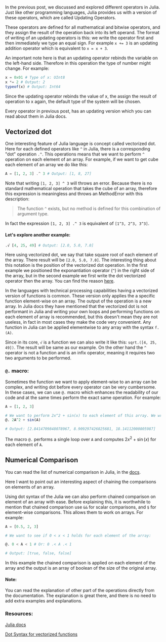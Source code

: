 In the previous post, we discussed and explored different operators in Julia. Just like other programming languages, Julia provides us with a version of these operators, which are called Updating Operators. 

These operators are defined for all mathematical and bitwise operators, and they assign the result of the operation back into its left operand. The format of writing of an updating operators is this: we write the operator first and then immediately we type an equal sign. For example
`x += 3` is an updating addition operator which is equivalent to `x = x + 3`. 

An important note here is that an updating operator rebinds the variable on the left-hand side. Therefore in this operation the type of number might change. For example:

```julia
x = 0x01 # Type of x: UInt8
x *= 2 # Output: 2
typeof(x) # Output: Int64
```

Since the updating operator rebinds the value of x, the assign the result of operation to x again, the default type of the system will be chosen. 

Every operator in previous post, has an updating version which you can read about them in Julia docs. 

## Vectorized dot
One interesting feature of Julia language is concept called vectorized dot. Here for each defined operators like `^` in Julia, there is a corresponding "dot" operation `.^`. This operations means that we want to perform `^` operation on each element of an array. For example, if we want to get cube each element of an array we do like this:

```julia
A = [1, 2, 3] .^ 3 # Output: [1, 8, 27]
```
Note that writing `[1, 2, 3] ^ 3` will throws an error. Because there is no standard mathematical operation that takes the cube of an array, therefore this expression is meaningless and throws an MethodError with this description:

> The function `^` exists, but no method is defined for this combination of argument type.

In fact the expression `[1, 2, 3] .^ 3` is equivalent of `[1^3, 2^3, 3^3]`. 

#### Let's explore another example:
```julia
.√ [4, 25, 49] # Output: [2.0, 5.0, 7.0]
```
Here using vectorized dot, we say that take square root of each element of the array. There result will be `[2.0, 5.0, 7.0]`. The interesting thing about this notation is the position of the vectorized dot operation. In the first example we positioned the exponantiation operator (`^`) in the right side of the array, but in the second example we first write the dot vectorized operator then the array. You can find the reason [here](https://docs.julialang.org/en/v1/manual/functions/#man-vectorized). 

In the languages with technical processing capabilities having a vectorized version of functions is common. These version only applies the a specific function element-wise on an array. The output of the operation is a new array. In Julia docs they have mentioned that the vectorized dot is not performant in Julia and writing your own loops and performing functions on each element of array is recommended, but this doesn't mean they are not useless, in fact in most cases they make the code very convenient. Any function in Julia can be applied elementwise to any array with the syntax `f.(A)`. 

Since in its core, `√` is a function we can also write it like this: `sqrt.([4, 25, 49])`. The result will be same as our example. On the other hand the `^` operator is not a function and is an infix operator, meaning it requires two two arguments to be performed. 

### `@.` macro: 
Sometimes the function we want to apply element-wise to an array can be complex, and writing dot before every operator can be very cumbersome. In these cases, we can use `@.` macro which enhances the readability of our code and at the same times perform the exact same operation. For example:

```julia
A = [1, 2, 3]

# We want to perform 2x^2 + sin(x) to each element of this array. We write:
@. 2A^2 + sin(A)

# Output: [2.8414709848078967, 8.909297426825681, 18.14112000805987]
```
The macro `@.` performs a single loop over `A` and computes $2x^2 + \sin(x)$ for each element of `A`. 

## Numerical Comparison
You can read the list of numerical comparison in Julia, in the [docs](https://docs.julialang.org/en/v1/manual/mathematical-operations/#Numeric-Comparisons). 

Here I want to point out an interesting aspect of chaining the comparisons on elements of an array. 

Using dot syntax of the Julia we can also perform chained comparison on element of an array with ease. Before explaining this, it is worthwhile to mention that chained comparison use `&&` for scalar comparisons, and `$` for element-wise comparisons. This allows them to work on arrays. For example:

```julia
A = [0.5, 2, 3]

# We want to see if 0 < x < 1 holds for each element of the array:

@. 0 < A < 1 # Or: 0 .< A .< 1

# Output: [true, false, false]
```

In this example the chained comparison is applied on each element of the array and the output is an array of boolean of the size of the original array. 

#### Note:
You can read the explanation of other part of the operations directly from the documentation. The explanation is great there, and there is no need to add extra examples and explanations. 

### Resources:

[Julia docs](https://docs.julialang.org/en/v1/manual/mathematical-operations/)

[Dot Syntax for vectorized functions](https://docs.julialang.org/en/v1/manual/functions/#man-vectorized)
